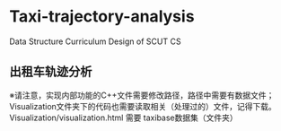 # Taxi-trajectory-analysis
Data Structure Curriculum Design of SCUT CS
## 出租车轨迹分析
※请注意，实现内部功能的C++文件需要修改路径，路径中需要有数据文件；Visualization文件夹下的代码也需要读取相关（处理过的）文件，记得下载。
Visualization/visualization.html 需要 taxibase数据集（文件夹）
